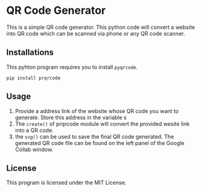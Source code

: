 # QR Code Generator

This is a simple QR code generator. This python code will convert a website into QR code which can be scanned via phone or any QR code scanner.

## Installations

This pyhton program requires you to install ```pyqrcode```.

```
pip install prqrcode
```

## Usage

1. Provide a address link of the website whose QR code you want to generate. Store this address in the variable s
2. The ```create()``` of prqrcode module will convert the provided wesite link into a QR code.
3. the ```svg()``` can be used to save the final QR code generated. The generated QR code file can be found on the left panel of the Google Collab window.

## License

This program is licensed under the MIT License.
